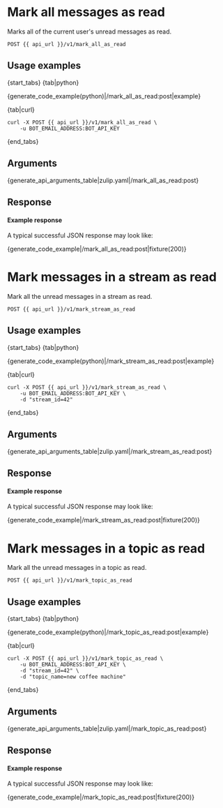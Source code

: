 # Mark all messages as read

Marks all of the current user's unread messages as read.

`POST {{ api_url }}/v1/mark_all_as_read`

## Usage examples

{start_tabs}
{tab|python}

{generate_code_example(python)|/mark_all_as_read:post|example}

{tab|curl}

```
curl -X POST {{ api_url }}/v1/mark_all_as_read \
    -u BOT_EMAIL_ADDRESS:BOT_API_KEY
```

{end_tabs}

## Arguments

{generate_api_arguments_table|zulip.yaml|/mark_all_as_read:post}

## Response

#### Example response

A typical successful JSON response may look like:

{generate_code_example|/mark_all_as_read:post|fixture(200)}


# Mark messages in a stream as read

Mark all the unread messages in a stream as read.

`POST {{ api_url }}/v1/mark_stream_as_read`

## Usage examples

{start_tabs}
{tab|python}

{generate_code_example(python)|/mark_stream_as_read:post|example}

{tab|curl}

```
curl -X POST {{ api_url }}/v1/mark_stream_as_read \
    -u BOT_EMAIL_ADDRESS:BOT_API_KEY \
    -d "stream_id=42"
```

{end_tabs}

## Arguments

{generate_api_arguments_table|zulip.yaml|/mark_stream_as_read:post}

## Response

#### Example response

A typical successful JSON response may look like:

{generate_code_example|/mark_stream_as_read:post|fixture(200)}


# Mark messages in a topic as read

Mark all the unread messages in a topic as read.

`POST {{ api_url }}/v1/mark_topic_as_read`

## Usage examples

{start_tabs}
{tab|python}

{generate_code_example(python)|/mark_topic_as_read:post|example}

{tab|curl}

```
curl -X POST {{ api_url }}/v1/mark_topic_as_read \
    -u BOT_EMAIL_ADDRESS:BOT_API_KEY \
    -d "stream_id=42" \
    -d "topic_name=new coffee machine"
```

{end_tabs}

## Arguments

{generate_api_arguments_table|zulip.yaml|/mark_topic_as_read:post}

## Response

#### Example response

A typical successful JSON response may look like:

{generate_code_example|/mark_topic_as_read:post|fixture(200)}
